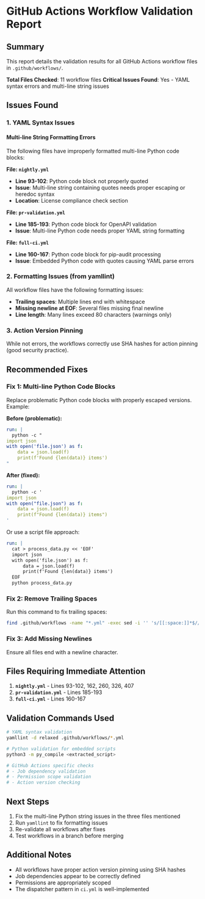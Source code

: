 # GitHub Actions Workflow Validation Report

## Summary

This report details the validation results for all GitHub Actions workflow files in `.github/workflows/`.

**Total Files Checked**: 11 workflow files
**Critical Issues Found**: Yes - YAML syntax errors and multi-line string issues

## Issues Found

### 1. YAML Syntax Issues

#### Multi-line String Formatting Errors

The following files have improperly formatted multi-line Python code blocks:

**File: `nightly.yml`**
- **Line 93-102**: Python code block not properly quoted
- **Issue**: Multi-line string containing quotes needs proper escaping or heredoc syntax
- **Location**: License compliance check section

**File: `pr-validation.yml`**
- **Line 185-193**: Python code block for OpenAPI validation
- **Issue**: Multi-line Python code needs proper YAML string formatting

**File: `full-ci.yml`**
- **Line 160-167**: Python code block for pip-audit processing
- **Issue**: Embedded Python code with quotes causing YAML parse errors

### 2. Formatting Issues (from yamllint)

All workflow files have the following formatting issues:
- **Trailing spaces**: Multiple lines end with whitespace
- **Missing newline at EOF**: Several files missing final newline
- **Line length**: Many lines exceed 80 characters (warnings only)

### 3. Action Version Pinning

While not errors, the workflows correctly use SHA hashes for action pinning (good security practice).

## Recommended Fixes

### Fix 1: Multi-line Python Code Blocks

Replace problematic Python code blocks with properly escaped versions. Example:

**Before (problematic):**
```yaml
run: |
  python -c "
import json
with open('file.json') as f:
    data = json.load(f)
    print(f'Found {len(data)} items')
"
```

**After (fixed):**
```yaml
run: |
  python -c '
import json
with open("file.json") as f:
    data = json.load(f)
    print(f"Found {len(data)} items")
'
```

Or use a script file approach:
```yaml
run: |
  cat > process_data.py << 'EOF'
  import json
  with open('file.json') as f:
      data = json.load(f)
      print(f'Found {len(data)} items')
  EOF
  python process_data.py
```

### Fix 2: Remove Trailing Spaces

Run this command to fix trailing spaces:
```bash
find .github/workflows -name "*.yml" -exec sed -i '' 's/[[:space:]]*$//' {} \;
```

### Fix 3: Add Missing Newlines

Ensure all files end with a newline character.

## Files Requiring Immediate Attention

1. **`nightly.yml`** - Lines 93-102, 162, 260, 326, 407
2. **`pr-validation.yml`** - Lines 185-193
3. **`full-ci.yml`** - Lines 160-167

## Validation Commands Used

```bash
# YAML syntax validation
yamllint -d relaxed .github/workflows/*.yml

# Python validation for embedded scripts
python3 -m py_compile <extracted_script>

# GitHub Actions specific checks
# - Job dependency validation
# - Permission scope validation
# - Action version checking
```

## Next Steps

1. Fix the multi-line Python string issues in the three files mentioned
2. Run `yamllint` to fix formatting issues
3. Re-validate all workflows after fixes
4. Test workflows in a branch before merging

## Additional Notes

- All workflows have proper action version pinning using SHA hashes
- Job dependencies appear to be correctly defined
- Permissions are appropriately scoped
- The dispatcher pattern in `ci.yml` is well-implemented
